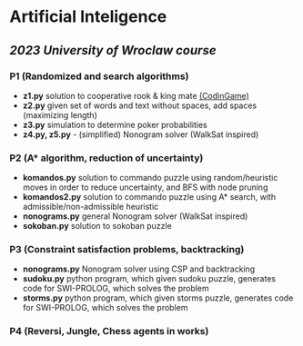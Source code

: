 # Artificial Inteligence
## *2023 University of Wroclaw course*
### P1 (Randomized and search algorithms) 
- **z1.py**  solution to cooperative rook & king mate [(CodinGame)](https://www.codingame.com/training/medium/cooperative-mate-with-rook)
- **z2.py**  given set of words and text without spaces, add spaces (maximizing length)
- **z3.py**  simulation to determine poker probabilities
- **z4.py, z5.py** - (simplified) Nonogram solver (WalkSat inspired)
### P2 (A* algorithm, reduction of uncertainty)
- **komandos.py**  solution to commando puzzle using random/heuristic moves in order to reduce uncertainty, and BFS with node pruning
- **komandos2.py**  solution to commando puzzle using A* search, with admissible/non-admissible heuristic
- **nonograms.py**  general Nonogram solver (WalkSat inspired)
- **sokoban.py** solution to sokoban puzzle
### P3 (Constraint satisfaction problems, backtracking)
- **nonograms.py**  Nonogram solver using CSP and backtracking
- **sudoku.py**  python program, which given sudoku puzzle, generates code for SWI-PROLOG, which solves the problem 
- **storms.py** python program, which given storms puzzle, generates code for SWI-PROLOG, which solves the problem 
### P4 (Reversi, Jungle, Chess agents in works)
